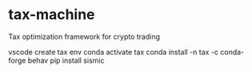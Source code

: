 # tax-machine
Tax optimization framework for crypto trading

vscode
create tax env
conda activate tax
conda install -n tax -c conda-forge behav
pip install sismic